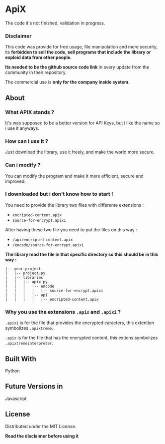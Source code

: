 # ApiX
<!-- Improved compatibility of back to top link: See: https://github.com/othneildrew/Best-README-Template/pull/73 -->
<a name="readme-top"></a>

The code it's not finished, validation in progress.

### Disclaimer

This code was provide for free usage, file manipulation and more security, its **forbidden to sell the code, sell programs that include the library or exploid data from other people.**

**Its needed to be the github source code link** in every update from the community in their repository.

The commercial use is **only for the company inside system**.


<!-- ABOUT THE PROJECT -->
## About 

### What APIX stands ? 

It's was supposed to be a better version for API Keys, but i like the name so i use it anyways.

### How can i use it ?

Just download the library, use it freely, and make the world more secure.

### Can i modify ?

You can modify the program and make it more efficient, secure and improved.

### I downloaded but i don't know how to start !

You need to provide the library two files with differente extensions :
- `encripted-content.apix`
- `source-for-encrypt.apixi`

After having these two file you need to put the files on this way :
- `/api/encripted-content.apix`
- `/encode/source-for-encrypt.apixi`

**The library read the file in that specific directory so this should be in this way :**
```
|-- your-project
|   |-- project.py
|   |-- libraries
|   |   |-- apix.py
|   |   |   |-- encode
|   |   |   |   |-- source-for-encrypt.apixi
|   |   |   |-- api
|   |   |   |   |-- encripted-content.apix
```



### Why you use the extensions `.apix` and `.apixi` ?

`.apixi` is for the file that provides the encrypted caracters, this extention symbolizes `.apixtreme`.

`.apix` is for the file that has the encrypted content, this extions symbolizes `.apixtremeinterpreter`.





## Built With
Python

## Future Versions in
Javascript






<!-- LICENSE -->
## License

Distributed under the MIT License. 

**Read the disclaimer before using it**


